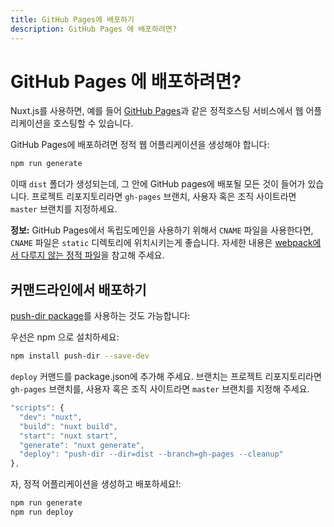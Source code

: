 ```yaml
---
title: GitHub Pages에 배포하기
description: GitHub Pages 에 배포하려면?
---
```


# GitHub Pages 에 배포하려면?

Nuxt.js를 사용하면, 예를 들어 [GitHub Pages](https://pages.github.com/)과 같은 정적호스팅 서비스에서 웹 어플리케이션을 호스팅할 수 있습니다.

GitHub Pages에 배포하려면 정적 웹 어플리케이션을 생성해야 합니다:

```bash
npm run generate
```

이때 `dist` 폴더가 생성되는데, 그 안에 GitHub pages에 배포될 모든 것이 들어가 있습니다.
프로젝트 리포지토리라면 `gh-pages` 브랜치, 사용자 혹은 조직 사이트라면 `master` 브랜치를 지정하세요.

<!-- <div class="Alert Alert--nuxt-green">

<b>INFO:</b> If you use a custom domain for your GitHub Pages and put `CNAME` file, it is recommended that CNAME file is put in the `static` directory. [More documentation](/guide/assets#static) about it.

</div> -->

<div class="Alert Alert--nuxt-green">

<b>정보:</b> GitHub Pages에서 독립도메인을 사용하기 위해서 `CNAME` 파일을 사용한다면, `CNAME` 파일은 `static` 디렉토리에 위치시키는게 좋습니다. 자세한 내용은 [webpack에서 다루지 않는 정적 파일](/guide/assets/#정적-파일-사용)을 참고해 주세요.

</div>

<!-- ## Command line deployment -->

## 커맨드라인에서 배포하기

[push-dir package](https://github.com/L33T-KR3W/push-dir)를 사용하는 것도 가능합니다:

우선은 npm 으로 설치하세요:

```bash
npm install push-dir --save-dev
```

`deploy` 커맨드를 package.json에 추가해 주세요. 브랜치는 프로젝트 리포지토리라면 `gh-pages` 브랜치를, 사용자 혹은 조직 사이트라면 `master` 브랜치를 지정해 주세요.

```js
"scripts": {
  "dev": "nuxt",
  "build": "nuxt build",
  "start": "nuxt start",
  "generate": "nuxt generate",
  "deploy": "push-dir --dir=dist --branch=gh-pages --cleanup"
},
```

자, 정적 어플리케이션을 생성하고 배포하세요!:

```bash
npm run generate
npm run deploy
```

